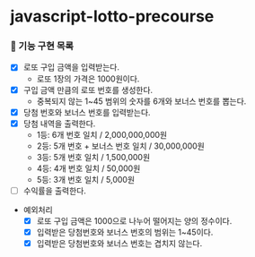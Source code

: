 # javascript-lotto-precourse
### 🚀 기능 구현 목록
- [x] 로또 구입 금액을 입력받는다.
    - 로또 1장의 가격은 1000원이다.
- [x] 구입 금액 만큼의 로또 번호를 생성한다.
    - 중복되지 않는 1~45 범위의 숫자를 6개와 보너스 번호를 뽑는다.
- [x] 당첨 번호와 보너스 번호를 입력받는다.
- [x] 당첨 내역을 출력한다.
    - 1등: 6개 번호 일치 / 2,000,000,000원
    - 2등: 5개 번호 + 보너스 번호 일치 / 30,000,000원
    - 3등: 5개 번호 일치 / 1,500,000원
    - 4등: 4개 번호 일치 / 50,000원
    - 5등: 3개 번호 일치 / 5,000원
- [ ] 수익률을 출력한다.
- 예외처리
    - [x] 로또 구입 금액은 1000으로 나누어 떨어지는 양의 정수이다.
    - [x] 입력받은 당첨번호와 보너스 번호의 범위는 1~45이다.
    - [x] 입력받은 당첨번호와 보너스 번호는 겹치지 않는다.